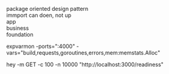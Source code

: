 package oriented design pattern  
immport can doen, not up  
    app  
        business  
            foundation  

expvarmon -ports=":4000" -vars="build,requests,goroutines,errors,mem:memstats.Alloc"

hey -m GET -c 100 -n 10000 "http://localhost:3000/readiness"